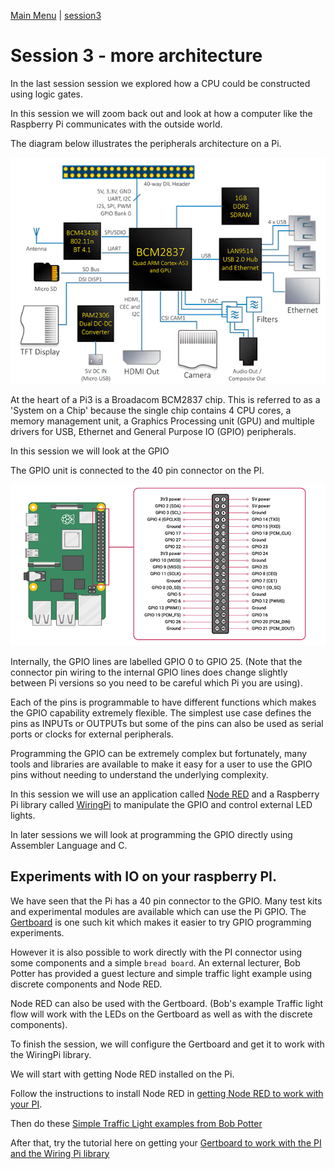 [Main Menu](../../sessions/README.md) | [session3](../session3/) 

# Session 3 - more architecture

In the last session session we explored how a CPU could be constructed using logic gates.

In this session we will zoom back out and look at how a computer like the Raspberry Pi communicates with the outside world.

The diagram below illustrates the peripherals architecture on a Pi.

   ![alt text](../session3/docs/images/raspberryPiPeripherals.png "Figure raspberryPiPeripherals.png")

At the heart of a Pi3 is a Broadacom BCM2837 chip.
This is referred to as a 'System on a Chip' because the single chip contains 4 CPU cores, a memory management unit, a  Graphics Processing unit (GPU) and multiple drivers for USB, Ethernet and General Purpose IO (GPIO) peripherals.

In this session we will look at the GPIO

The GPIO unit is connected to the 40 pin connector on the PI.

   ![alt text](../session3/docs/images/GPIOWiringPi3.png "Figure GPIOWiringPi3.png")
   
Internally, the GPIO lines are labelled GPIO 0 to GPIO 25.
(Note that the connector pin wiring to the internal GPIO lines does change slightly between Pi versions so you need to be careful which Pi you are using).

Each of the pins is programmable to have different functions which makes the GPIO capability extremely flexible. 
The simplest use case defines the pins as INPUTs or OUTPUTs but some of the pins can also be used as serial ports or clocks for external peripherals.

Programming the GPIO can be extremely complex but fortunately, many tools and libraries are available to make it easy for a user to use the GPIO pins without needing to understand the underlying complexity. 

In this session we will use an application called [Node RED](https://nodered.org/) and a Raspberry Pi library called [WiringPi](https://github.com/WiringPi/WiringPi) to manipulate the GPIO and control external LED lights. 

In later sessions we will look at programming the GPIO directly using Assembler Language and C.

## Experiments with IO on your raspberry PI.

We have seen that the Pi has a 40 pin connector to the GPIO. 
Many test kits and experimental modules are available which can use the Pi GPIO.
The [Gertboard](https://cpc.farnell.com/gertboard/gertboard/board-gertboard-assembled/dp/SC12828) is one such kit which makes it easier to try GPIO programming experiments. 

However it is also possible to work directly with the PI connector using some components and a simple `bread board`.
An external lecturer, Bob Potter has provided a guest lecture and simple traffic light example using discrete components and Node RED.

Node RED can also be used with the Gertboard.
(Bob's example Traffic light flow will work with the LEDs on the Gertboard as well as with  the discrete components).

To finish the session, we will configure the Gertboard and get it to work with the WiringPi library.

We will start with getting Node RED installed on the Pi.

Follow the instructions to install Node RED in [getting Node RED to work with your PI](../session3/docs/Node-Red-Intro.md).

Then do these [Simple Traffic Light examples from Bob Potter](../session3/docs/Simple-Pi-NodeRed.md)

After that, try the tutorial here on getting your [Gertboard to work with the PI and the Wiring Pi library](../session3/docs/gertboard-wiringpi-intro.md)


